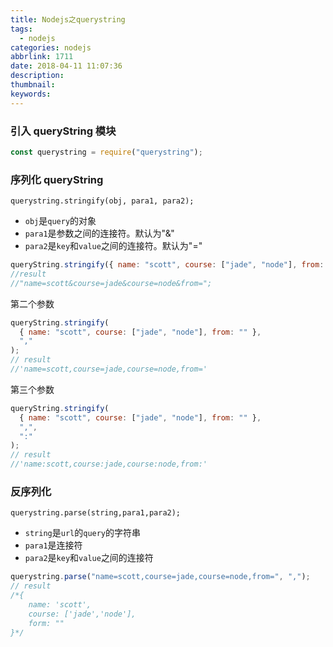 ```yaml
---
title: Nodejs之querystring
tags:
  - nodejs
categories: nodejs
abbrlink: 1711
date: 2018-04-11 11:07:36
description:
thumbnail:
keywords:
---
```


### 引入 queryString 模块

```javascript
const querystring = require("querystring");
```

### 序列化 queryString

`querystring.stringify(obj, para1, para2);`

- `obj`是`query`的对象
- `para1`是参数之间的连接符。默认为"&"
- `para2`是`key`和`value`之间的连接符。默认为"="

```javascript
queryString.stringify({ name: "scott", course: ["jade", "node"], from: "" });
//result
//"name=scott&course=jade&course=node&from=";
```

<!-- more -->

第二个参数

```javascript
queryString.stringify(
  { name: "scott", course: ["jade", "node"], from: "" },
  ","
);
// result
//'name=scott,course=jade,course=node,from='
```

第三个参数

```javascript
queryString.stringify(
  { name: "scott", course: ["jade", "node"], from: "" },
  ",",
  ":"
);
// result
//'name:scott,course:jade,course:node,from:'
```

### 反序列化

`querystring.parse(string,para1,para2);`

- `string`是`url`的`query`的字符串
- `para1`是连接符
- `para2`是`key`和`value`之间的连接符

```javascript
querystring.parse("name=scott,course=jade,course=node,from=", ",");
// result
/*{
    name: 'scott',
    course: ['jade','node'],
    form: ""
}*/
```
